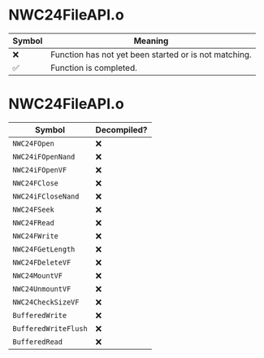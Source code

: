 # NWC24FileAPI.o
| Symbol | Meaning 
| ------------- | ------------- 
| :x: | Function has not yet been started or is not matching. 
| :white_check_mark: | Function is completed. 


# NWC24FileAPI.o
| Symbol | Decompiled? |
| ------------- | ------------- |
| `NWC24FOpen` | :x: |
| `NWC24iFOpenNand` | :x: |
| `NWC24iFOpenVF` | :x: |
| `NWC24FClose` | :x: |
| `NWC24iFCloseNand` | :x: |
| `NWC24FSeek` | :x: |
| `NWC24FRead` | :x: |
| `NWC24FWrite` | :x: |
| `NWC24FGetLength` | :x: |
| `NWC24FDeleteVF` | :x: |
| `NWC24MountVF` | :x: |
| `NWC24UnmountVF` | :x: |
| `NWC24CheckSizeVF` | :x: |
| `BufferedWrite` | :x: |
| `BufferedWriteFlush` | :x: |
| `BufferedRead` | :x: |
